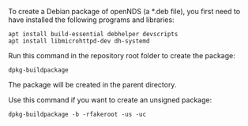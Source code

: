 
To create a Debian package of openNDS (a \*.deb file),
you first need to have installed the following programs and libraries:

```
apt install build-essential debhelper devscripts
apt install libmicrohttpd-dev dh-systemd
```

Run this command in the repository root folder to create the package:

```
dpkg-buildpackage
```

The package will be created in the parent directory.


Use this command if you want to create an unsigned package:

```
dpkg-buildpackage -b -rfakeroot -us -uc
```
